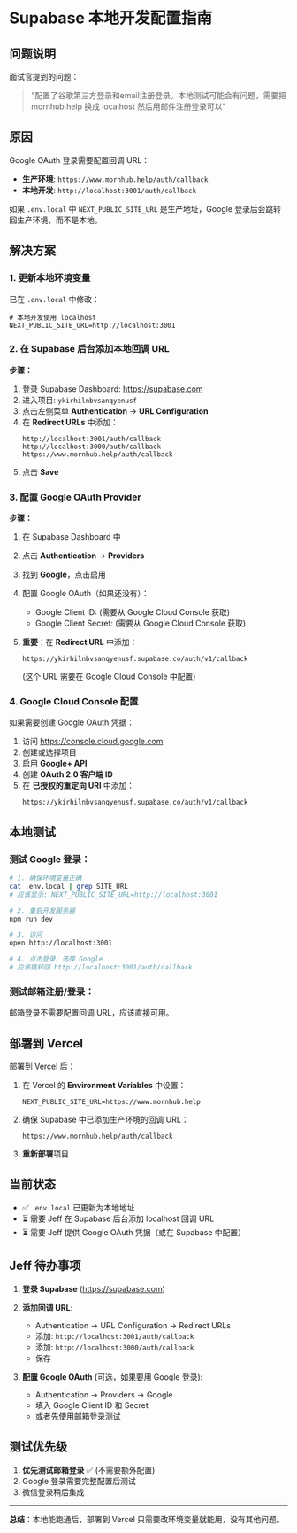 # Supabase 本地开发配置指南

## 问题说明

面试官提到的问题：
> "配置了谷歌第三方登录和email注册登录。本地测试可能会有问题，需要把mornhub.help 换成 localhost 然后用邮件注册登录可以"

## 原因

Google OAuth 登录需要配置回调 URL：
- **生产环境**: `https://www.mornhub.help/auth/callback`
- **本地开发**: `http://localhost:3001/auth/callback`

如果 `.env.local` 中 `NEXT_PUBLIC_SITE_URL` 是生产地址，Google 登录后会跳转回生产环境，而不是本地。

## 解决方案

### 1. 更新本地环境变量

已在 `.env.local` 中修改：
```env
# 本地开发使用 localhost
NEXT_PUBLIC_SITE_URL=http://localhost:3001
```

### 2. 在 Supabase 后台添加本地回调 URL

**步骤：**

1. 登录 Supabase Dashboard: https://supabase.com
2. 进入项目: `ykirhilnbvsanqyenusf`
3. 点击左侧菜单 **Authentication** → **URL Configuration**
4. 在 **Redirect URLs** 中添加：
   ```
   http://localhost:3001/auth/callback
   http://localhost:3000/auth/callback
   https://www.mornhub.help/auth/callback
   ```
5. 点击 **Save**

### 3. 配置 Google OAuth Provider

**步骤：**

1. 在 Supabase Dashboard 中
2. 点击 **Authentication** → **Providers**
3. 找到 **Google**，点击启用
4. 配置 Google OAuth（如果还没有）：
   - Google Client ID: (需要从 Google Cloud Console 获取)
   - Google Client Secret: (需要从 Google Cloud Console 获取)

5. **重要**：在 **Redirect URL** 中添加：
   ```
   https://ykirhilnbvsanqyenusf.supabase.co/auth/v1/callback
   ```
   (这个 URL 需要在 Google Cloud Console 中配置)

### 4. Google Cloud Console 配置

如果需要创建 Google OAuth 凭据：

1. 访问 https://console.cloud.google.com
2. 创建或选择项目
3. 启用 **Google+ API**
4. 创建 **OAuth 2.0 客户端 ID**
5. 在 **已授权的重定向 URI** 中添加：
   ```
   https://ykirhilnbvsanqyenusf.supabase.co/auth/v1/callback
   ```

## 本地测试

### 测试 Google 登录：
```bash
# 1. 确保环境变量正确
cat .env.local | grep SITE_URL
# 应该显示: NEXT_PUBLIC_SITE_URL=http://localhost:3001

# 2. 重启开发服务器
npm run dev

# 3. 访问
open http://localhost:3001

# 4. 点击登录，选择 Google
# 应该跳转回 http://localhost:3001/auth/callback
```

### 测试邮箱注册/登录：
邮箱登录不需要配置回调 URL，应该直接可用。

## 部署到 Vercel

部署到 Vercel 后：

1. 在 Vercel 的 **Environment Variables** 中设置：
   ```
   NEXT_PUBLIC_SITE_URL=https://www.mornhub.help
   ```

2. 确保 Supabase 中已添加生产环境的回调 URL：
   ```
   https://www.mornhub.help/auth/callback
   ```

3. **重新部署**项目

## 当前状态

- ✅ `.env.local` 已更新为本地地址
- ⏳ 需要 Jeff 在 Supabase 后台添加 localhost 回调 URL
- ⏳ 需要 Jeff 提供 Google OAuth 凭据（或在 Supabase 中配置）

## Jeff 待办事项

1. **登录 Supabase** (https://supabase.com)
2. **添加回调 URL**:
   - Authentication → URL Configuration → Redirect URLs
   - 添加: `http://localhost:3001/auth/callback`
   - 添加: `http://localhost:3000/auth/callback`
   - 保存

3. **配置 Google OAuth** (可选，如果要用 Google 登录):
   - Authentication → Providers → Google
   - 填入 Google Client ID 和 Secret
   - 或者先使用邮箱登录测试

## 测试优先级

1. **优先测试邮箱登录** ✅ (不需要额外配置)
2. Google 登录需要完整配置后测试
3. 微信登录稍后集成

---

**总结**：本地能跑通后，部署到 Vercel 只需要改环境变量就能用，没有其他问题。
